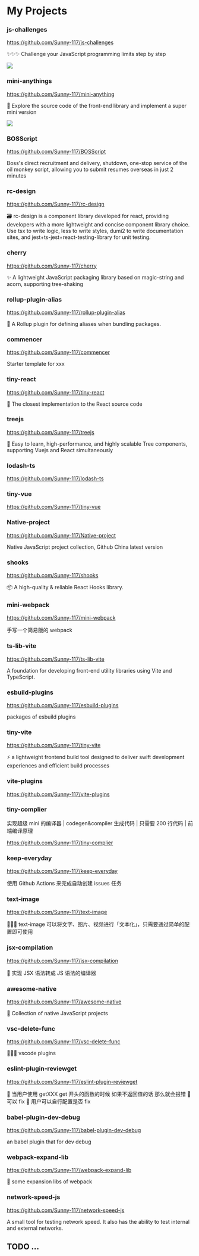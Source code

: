# My Projects

### js-challenges

https://github.com/Sunny-117/js-challenges

✨✨✨ Challenge your JavaScript programming limits step by step

![](./public/js-c.png)

### mini-anythings

https://github.com/Sunny-117/mini-anything

🚀 Explore the source code of the front-end library and implement a super mini version

![](./public/mini-any.png)

### BOSScript

https://github.com/Sunny-117/BOSScript

Boss's direct recruitment and delivery, shutdown, one-stop service of the oil monkey script, allowing you to submit resumes overseas in just 2 minutes

### rc-design

https://github.com/Sunny-117/rc-design

🗃️ rc-design is a component library developed for react, providing developers with a more lightweight and concise component library choice. Use tsx to write logic, less to write styles, dumi2 to write documentation sites, and jest+ts-jest+react-testing-library for unit testing.

### cherry

https://github.com/Sunny-117/cherry

✨ A lightweight JavaScript packaging library based on magic-string and acorn, supporting tree-shaking

### rollup-plugin-alias

https://github.com/Sunny-117/rollup-plugin-alias

🍣 A Rollup plugin for defining aliases when bundling packages.

### commencer

https://github.com/Sunny-117/commencer

Starter template for xxx

### tiny-react

https://github.com/Sunny-117/tiny-react

🌱 The closest implementation to the React source code

### treejs

https://github.com/Sunny-117/treejs

🌱 Easy to learn, high-performance, and highly scalable Tree components, supporting Vuejs and React simultaneously

### lodash-ts

https://github.com/Sunny-117/lodash-ts

### tiny-vue

https://github.com/Sunny-117/tiny-vue

### Native-project

https://github.com/Sunny-117/Native-project

Native JavaScript project collection, Github China latest version

### shooks

https://github.com/Sunny-117/shooks

📦️ A high-quality & reliable React Hooks library.

### mini-webpack

https://github.com/Sunny-117/mini-webpack

手写一个简易版的 webpack

### ts-lib-vite

https://github.com/Sunny-117/ts-lib-vite

A foundation for developing front-end utility libraries using Vite and TypeScript.

### esbuild-plugins

https://github.com/Sunny-117/esbuild-plugins

packages of esbuild plugins

### tiny-vite

https://github.com/Sunny-117/tiny-vite

⚡️ a lightweight frontend build tool designed to deliver swift development experiences and efficient build processes

### vite-plugins

https://github.com/Sunny-117/vite-plugins

### tiny-complier

实现超级 mini 的编译器 | codegen&compiler 生成代码 | 只需要 200 行代码 | 前端编译原理

https://github.com/Sunny-117/tiny-complier

### keep-everyday

https://github.com/Sunny-117/keep-everyday

使用 Github Actions 来完成自动创建 issues 任务

### text-image

https://github.com/Sunny-117/text-image

🐛🐛🐛 text-image 可以将文字、图片、视频进行「文本化」，只需要通过简单的配置即可使用

### jsx-compilation

https://github.com/Sunny-117/jsx-compilation

🍻 实现 JSX 语法转成 JS 语法的编译器

### awesome-native

https://github.com/Sunny-117/awesome-native

🔧 Collection of native JavaScript projects

### vsc-delete-func

https://github.com/Sunny-117/vsc-delete-func

🍻🍻🍻 vscode plugins

### eslint-plugin-reviewget

https://github.com/Sunny-117/eslint-plugin-reviewget

🚀 当用户使用 getXXX get 开头的函数的时候 如果不返回值的话 那么就会报错 🐛 可以 fix 🎉 用户可以自行配置是否 fix

### babel-plugin-dev-debug

https://github.com/Sunny-117/babel-plugin-dev-debug

an babel plugin that for dev debug

### webpack-expand-lib

https://github.com/Sunny-117/webpack-expand-lib

🚀 some expansion libs of webpack

### network-speed-js

https://github.com/Sunny-117/network-speed-js

A small tool for testing network speed. It also has the ability to test internal and external networks.

## TODO ...
